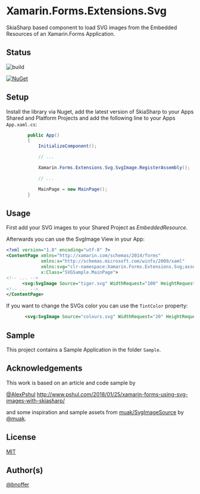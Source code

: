 ﻿# Xamarin.Forms.Extensions.Svg

SkiaSharp based component to load SVG images from the Embedded Resources of an Xamarin.Forms Application.

## Status

![build](https://github.com/bnoffer/XamExtensionsSvg/actions/workflows/ci.yml/badge.svg)

[![NuGet](https://img.shields.io/nuget/v/Xamarin.Forms.Extensions.Svg.svg?style=flat-square&label=nuget)](https://www.nuget.org/packages/Xamarin.Forms.Extensions.Svg/)

## Setup

Install the library via Nuget, add the latest version of SkiaSharp to your Apps Shared and Platform Projects and add the following line to your Apps `App.xaml.cs`:

```csharp
        public App()
        {
            InitializeComponent();

            // ...

            Xamarin.Forms.Extensions.Svg.SvgImage.RegisterAssembly();

            // ...

            MainPage = new MainPage();
        }
```

## Usage

First add your SVG images to your Shared Project as _EmbeddedResource_.

Afterwards you can use the SvgImage View in your App:

```xml
<?xml version="1.0" encoding="utf-8" ?>
<ContentPage xmlns="http://xamarin.com/schemas/2014/forms"
             xmlns:x="http://schemas.microsoft.com/winfx/2009/xaml"
             xmlns:svg="clr-namespace:Xamarin.Forms.Extensions.Svg;assembly=XamExtensionsSvg"
             x:Class="SVGSample.MainPage">
<!-- ... -->
      <svg:SvgImage Source="tiger.svg" WidthRequest="100" HeightRequest="100" />
<!-- ... -->
</ContentPage>
```

If you want to change the SVGs color you can use the `TintColor` property:

```xml
       <svg:SvgImage Source="colours.svg" WidthRequest="20" HeightRequest="20" TintColor="#fcd303" />
```

## Sample

This project contains a Sample Application in the folder `Sample`.

## Acknowledgements

This work is based on an article and code sample by

[@AlexPshul](https://github.com/AlexPshul) http://www.pshul.com/2018/01/25/xamarin-forms-using-svg-images-with-skiasharp/

and some inspiration and sample assets from [muak/SvgImageSource](https://github.com/muak/SvgImageSource) by [@muak](https://github.com/muak).

## License

[MIT](https://github.com/bnoffer/XamExtensionsSvg/blob/master/LICENSE)

## Author(s)

[@bnoffer](https://github.com/bnoffer)
